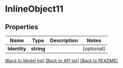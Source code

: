# InlineObject11

## Properties
Name | Type | Description | Notes
------------ | ------------- | ------------- | -------------
**Identity** | **string** |  | [optional] 

[[Back to Model list]](../README.md#documentation-for-models) [[Back to API list]](../README.md#documentation-for-api-endpoints) [[Back to README]](../README.md)


